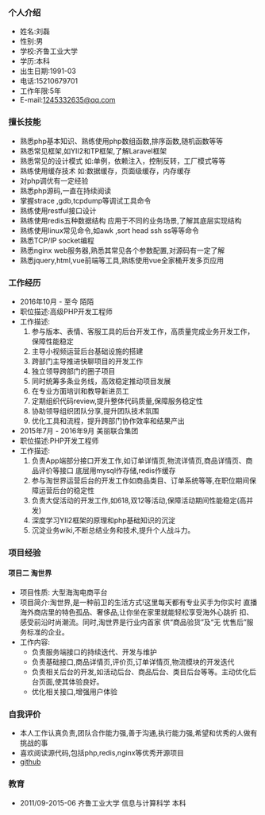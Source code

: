 ### 个人介绍
+ 姓名:刘磊
+ 性别:男
+ 学校:齐鲁工业大学
+ 学历:本科
+ 出生日期:1991-03
+ 电话:15210679701
+ 工作年限:5年
+ E-mail:1245332635@qq.com

### 擅长技能
+ 熟悉php基本知识、熟练使用php数组函数,排序函数,随机函数等等
+ 熟悉常见框架,如YII2和TP框架,了解Laravel框架
+ 熟悉常见的设计模式 如:单例，依赖注入，控制反转，工厂模式等等
+ 熟练使用缓存技术 如:数据缓存，页面级缓存，内存缓存
+ 对php调优有一定经验
+ 熟悉php源码,一直在持续阅读
+ 掌握strace ,gdb,tcpdump等调试工具命令
+ 熟练使用restful接口设计
+ 熟练使用redis五种数据结构 应用于不同的业务场景,了解其底层实现结构
+ 熟练使用linux常见命令,如awk ,sort head ssh ss等等命令
+ 熟悉TCP/IP socket编程
+ 熟悉nginx web服务器,熟悉其常见各个参数配置,对源码有一定了解
+ 熟悉jquery,html,vue前端等工具,熟练使用vue全家桶开发多页应用

### 工作经历
+ 2016年10月 - 至今         陌陌
+ 职位描述:高级PHP开发工程师
+ 工作描述:
    1. 参与版本、表情、客服工具的后台开发工作，高质量完成业务开发工作，保障性能稳定
    2. 主导小视频运营后台基础设施的搭建
    3. 跨部门主导推进快聊项目的开发工作
    4. 独立领导跨部门的圈子项目
    5. 同时统筹多条业务线，高效稳定推动项目发展
    6. 在专业方面培训和教导新进员工
    7. 定期组织代码review,提升整体代码质量,保障服务稳定性
    8. 协助领导组织团队分享,提升团队技术氛围
    9. 优化工具和流程，提升跨部门协作效率和结果产出
+ 2015年7月 - 2016年9月     美丽联合集团 
+ 职位描述:PHP开发工程师
+ 工作描述:
    1. 负责App端部分接口开发工作,如订单详情页,物流详情页,商品详情页、商品评价等接口 底层用mysql作存储,redis作缓存
    2. 参与淘世界运营后台的开发工作如商品类目、订单系统等等,在职位期间保障运营后台的稳定性
    3. 负责大促活动的开发工作,如618,双12等活动,保障活动期间性能稳定(高并发)
    4. 深度学习YII2框架的原理和php基础知识的沉淀
    5. 沉淀业务wiki,不断总结业务和技术,提升个人战斗力。
### 项目经验
#### 项目二 淘世界
+ 项目性质: 大型海淘电商平台
+ 项目简介:淘世界,是一种前卫的生活方式!这里每天都有专业买手为你实时 直播海外商店里的特色孤品、奢侈品,让你坐在家里就能轻松享受海外心跳折 扣、感受前沿时尚潮流。同时,淘世界是行业内首家 供“商品验货”及“无 忧售后”服务标准的企业。
+ 工作内容:
    + 负责服务端接口的持续迭代、开发与维护  
    + 负责基础接口,商品详情页,评价页,订单详情页,物流模块的开发迭代
    + 负责相关后台的开发,如活动后台、商品后台、类目后台等等。主动优化后台页面,使其体验良好。
    + 优化相关接口,增强用户体验
### 自我评价
+ 本人工作认真负责,团队合作能力强,善于沟通,执行能力强,希望和优秀的人做有挑战的事
+ 喜欢阅读源代码,包括php,redis,nginx等优秀开源项目
+ [github](https://github.com/Gliulei)
### 教育
+ 2011/09-2015-06  齐鲁工业大学 信息与计算科学 本科